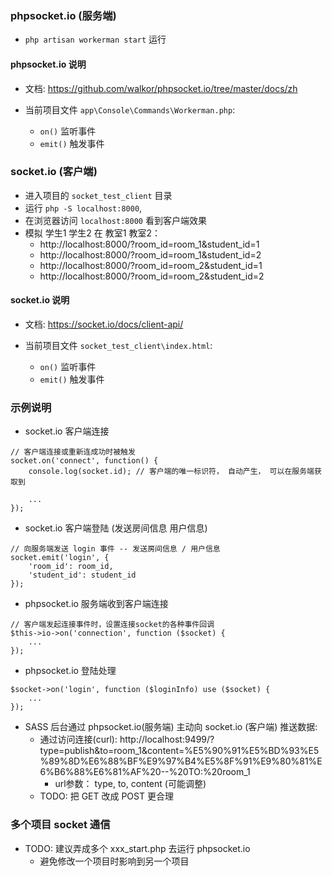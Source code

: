 ### phpsocket.io (服务端)
* `php artisan workerman start` 运行


#### phpsocket.io 说明
* 文档: https://github.com/walkor/phpsocket.io/tree/master/docs/zh

* 当前项目文件 `app\Console\Commands\Workerman.php`:
    * `on()` 监听事件
    * `emit()` 触发事件


### socket.io (客户端)
* 进入项目的 `socket_test_client` 目录
* 运行 `php -S localhost:8000`,
* 在浏览器访问 `localhost:8000` 看到客户端效果
* 模拟 学生1 学生2 在 教室1 教室2：
    * http://localhost:8000/?room_id=room_1&student_id=1
    * http://localhost:8000/?room_id=room_1&student_id=2
    * http://localhost:8000/?room_id=room_2&student_id=1
    * http://localhost:8000/?room_id=room_2&student_id=2


#### socket.io 说明
* 文档: https://socket.io/docs/client-api/

* 当前项目文件 `socket_test_client\index.html`:
    * `on()` 监听事件
    * `emit()` 触发事件



### 示例说明
* socket.io 客户端连接
```
// 客户端连接或重新连成功时被触发
socket.on('connect', function() {
    console.log(socket.id); // 客户端的唯一标识符， 自动产生， 可以在服务端获取到

    ...
});
```

* socket.io 客户端登陆 (发送房间信息 用户信息)
```
// 向服务端发送 login 事件 -- 发送房间信息 / 用户信息
socket.emit('login', {
    'room_id': room_id, 
    'student_id': student_id
});
```

* phpsocket.io 服务端收到客户端连接
```
// 客户端发起连接事件时，设置连接socket的各种事件回调
$this->io->on('connection', function ($socket) {
    ...
});
```

* phpsocket.io 登陆处理
```
$socket->on('login', function ($loginInfo) use ($socket) {
    ...
});
```

* SASS 后台通过 phpsocket.io(服务端) 主动向 socket.io (客户端) 推送数据:
    * 通过访问连接(curl): http://localhost:9499/?type=publish&to=room_1&content=%E5%90%91%E5%BD%93%E5%89%8D%E6%88%BF%E9%97%B4%E5%8F%91%E9%80%81%E6%B6%88%E6%81%AF%20--%20TO:%20room_1
        * url参数： type, to, content (可能调整)
    * TODO: 把 GET 改成 POST 更合理

### 多个项目 socket 通信
* TODO: 建议弄成多个 xxx_start.php 去运行 phpsocket.io
    * 避免修改一个项目时影响到另一个项目